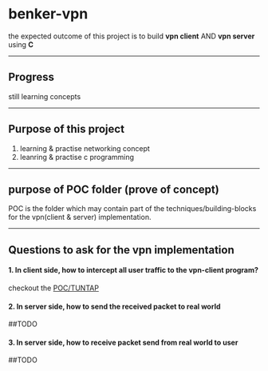 # benker-vpn
the expected outcome of this project is to build **vpn client** AND **vpn server** using **C**

---

## Progress
still learning concepts

---

## Purpose of this project
1. learning & practise networking concept
2. leanring & practise c programming
---
## purpose of POC folder (prove of concept)
POC is the folder which may contain part of the techniques/building-blocks for the vpn(client & server) implementation.

---

## Questions to ask for the vpn implementation
#### 1. In client side, how to intercept all user traffic to the vpn-client program?
checkout the [POC/TUNTAP](/POC/TUNTAP/README.md)
#### 2. In server side, how to send the received packet to real world
##TODO
#### 3. In server side, how to receive packet send from real world to user
##TODO

